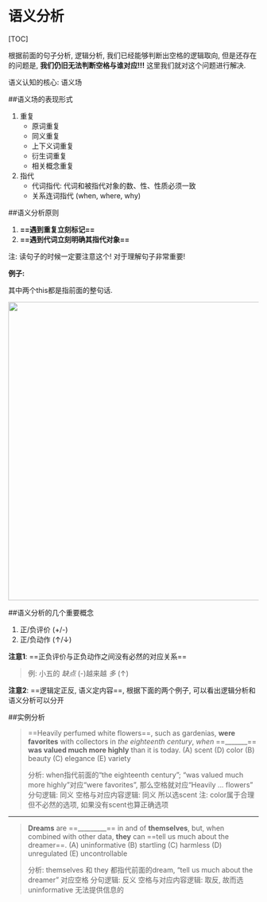 # 语义分析
[TOC]

根据前面的句子分析, 逻辑分析, 我们已经能够判断出空格的逻辑取向, 但是还存在的问题是, **我们仍旧无法判断空格与谁对应!!!** 这里我们就对这个问题进行解决.

语义认知的核心: 语义场

##语义场的表现形式
1. 重复
    * 原词重复
    * 同义重复
    * 上下义词重复
    * 衍生词重复
    * 相关概念重复
2. 指代
    * 代词指代: 代词和被指代对象的数、性、性质必须一致
    * 关系连词指代 (when, where, why)

##语义分析原则

1. **==遇到重复立刻标记==**
2. **==遇到代词立刻明确其指代对象==**

注: 读句子的时候一定要注意这个! 对于理解句子非常重要!

**例子:**

其中两个this都是指前面的整句话.

<img src="/Users/hugo/Library/Application Support/typora-user-images/image-20190426050106475.png" width="600px" />


##语义分析的几个重要概念
1. 正/负评价 (+/-)
2. 正/负动作 (↑/↓)

**注意1**: ==正负评价与正负动作之间没有必然的对应关系==

>例: 小五的 _缺点_ (-)越来越 _多_ (↑)

**注意2**: ==逻辑定正反, 语义定内容==, 根据下面的两个例子, 可以看出逻辑分析和语义分析可以分开

##实例分析

> ==Heavily perfumed white flowers==, such as gardenias, **were favorites** with collectors in _the eighteenth century_, _when_ ==_______== **was valued much more highly** than it is today.
> (A) scent   (D) color   (B) beauty   (C) elegance   (E) variety
>
> 分析:
> when指代前面的“the eighteenth century”; “was valued much more highly”对应“were favorites”, 那么空格就对应“Heavily ... flowers”
> 分句逻辑: 同义
> 空格与对应内容逻辑: 同义 所以选scent
> 注: color属于合理但不必然的选项, 如果没有scent也算正确选项 
-------

> **Dreams** are ==_________== in and of **themselves**, but, when combined with other data, **they** can ==tell us much about the dreamer==.
> (A) uninformative   (B) startling   (C) harmless   (D) unregulated   (E) uncontrollable
>
> 分析:
> themselves 和 they 都指代前面的dream, “tell us much about the dreamer” 对应空格
> 分句逻辑: 反义
> 空格与对应内容逻辑: 取反, 故而选uninformative 无法提供信息的